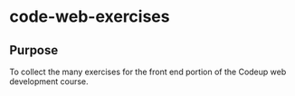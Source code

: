 # code-web-exercises

## Purpose
To collect the many exercises for the front end portion of the Codeup web development course.
